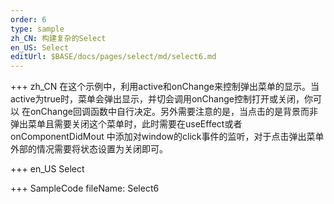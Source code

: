 ```yaml
--- 
order: 6
type: sample
zh_CN: 构建复杂的Select
en_US: Select
editUrl: $BASE/docs/pages/select/md/select6.md
---
```


+++ zh_CN
在这个示例中，利用active和onChange来控制弹出菜单的显示。当active为true时，菜单会弹出显示，并切会调用onChange控制打开或关闭，你可以
    在onChange回调函数中自行决定。另外需要注意的是，当点击的是背景而非弹出菜单且需要关闭这个菜单时，此时需要在useEffect或者onComponentDidMout
    中添加对window的click事件的监听，对于点击弹出菜单外部的情况需要将状态设置为关闭即可。

+++ en_US
Select

+++ SampleCode
fileName: Select6
